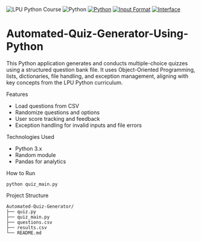 ![LPU Python Course](https://img.shields.io/badge/LPU%20Course-Completed-green)
![Python](https://img.shields.io/badge/Built%20With-Python-blue)
[![Python](https://img.shields.io/badge/Python-3.9%2B-blue)](https://www.python.org/)
[![Input Format](https://img.shields.io/badge/Input-CSV-orange)]()
[![Interface](https://img.shields.io/badge/Interface-CLI-lightgrey)]()

# Automated-Quiz-Generator-Using-Python
This Python application generates and conducts multiple-choice quizzes using a structured question bank file. It uses Object-Oriented Programming, lists, dictionaries, file handling, and exception management, aligning with key concepts from the LPU Python curriculum.

Features
- Load questions from CSV
- Randomize questions and options
- User score tracking and feedback
- Exception handling for invalid inputs and file errors

Technologies Used
- Python 3.x
- Random module
- Pandas for analytics

How to Run
```
python quiz_main.py
```

Project Structure

```
Automated-Quiz-Generator/
├── quiz.py
├── quiz_main.py
├── questions.csv
├── results.csv
└── README.md
```